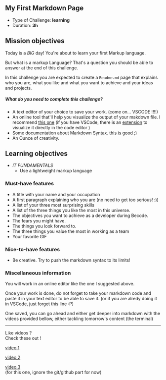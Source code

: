 ## My First Markdown Page

- Type of Challenge: **learning**
- Duration: **3h**

## Mission objectives

Today is a _BIG_ day! You're about to learn your first Markup language.

But what is a markup Language? That's a question you should be able to answer at the end of this challenge.

In this challenge you are expected to create a `Readme.md` page that explains who you are, what you like and what you want to achieve and your ideas and projects.

##### What do you need to complete this challenge?

- A text editor of your choice to save your work. (come on... VSCODE !!!!)
- An online tool that'll help you visualize the output of your makdown file. I recommend [this one](https://dillinger.io/) (if you have VSCode, there is an [extension](https://marketplace.visualstudio.com/items?itemName=shd101wyy.markdown-preview-enhanced) to visualize it directly in the code editor )
- Some documentation about Markdown Syntax. [this is good ;)](https://www.markdownguide.org/basic-syntax/)
- An Ounce of creativity.

## Learning objectives

- _IT FUNDAMENTALS_
  - Use a lightweight markup language

### Must-have features

- A title with your name and your occupation
- A first paragraph explaining who you are (no need to get too serious! :))
- A list of your three most surprising skills
- A list of the three things you like the most in this universe.
- The objectives you want to achieve as a developer during Becode.
- The fears you might have.
- The things you look forward to.
- The three things you value the most in working as a team
- Your favorite GIF

### Nice-to-have features

- Be creative. Try to push the markdown syntax to its limits!

### Miscellaneous information

You will work in an online editor like the one I suggested above.

Once your work is done, do not forget to take your markdown code and paste it in your text editor to be able to save it. (or if you are alredy doing it in VSCode, just forget this line :P)

One saved, you can go ahead and either get deeper into markdown with the videos provided bellow, either tackling tomorrow's content (the terminal)

---

Like videos ?  
Check these out !

[video 1](https://www.youtube.com/watch?v=bpdvNwvEeSE&ab_channel=HiteshChoudhary)

[video 2](https://www.youtube.com/watch?v=hpAJMSS8pvs&ab_channel=NicholasCifuentes-Goodbody)

[video 3 ](https://www.youtube.com/watch?v=HUBNt18RFbo&t=977s&ab_channel=TraversyMedia)  
(for this one, ignore the git/github part for now)
